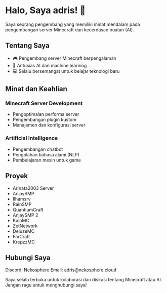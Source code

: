 # Halo, Saya adris! 👋

Saya seorang pengembang yang memiliki minat mendalam pada pengembangan server Minecraft dan kecerdasan buatan (AI).

## Tentang Saya

- 🎮 Pengembang server Minecraft berpengalaman
- 🤖 Antusias AI dan machine learning
- 💻 Selalu bersemangat untuk belajar teknologi baru

## Minat dan Keahlian

### Minecraft Server Development
- Pengoptimalan performa server
- Pengembangan plugin kustom
- Manajemen dan konfigurasi server

### Artificial Intelligence
- Pengembangan chatbot
- Pengolahan bahasa alami (NLP)
- Pembelajaran mesin untuk game

## Proyek
- Arinata2003 Server
- AnjaySMP
- Ilhamsrv
- RainSMP
- QuantiumCraft
- AnjaySMP 2
- KaioMC
- ZetNetwork
- DeluzeMC
- FarCraft
- KrepzzMC

## Hubungi Saya
Discord: [Nekosphere](https://dsc.gg/nekosphere)
Email: adris@nekosphere.cloud

Saya selalu terbuka untuk kolaborasi dan diskusi tentang Minecraft atau AI. Jangan ragu untuk menghubungi saya!
